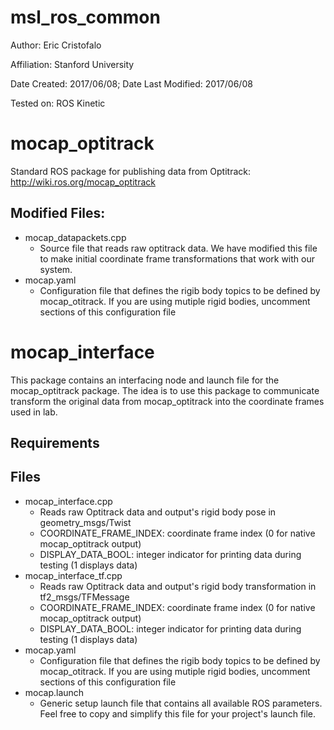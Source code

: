 msl_ros_common
===============

Author: Eric Cristofalo

Affiliation: Stanford University

Date Created: 2017/06/08; Date Last Modified: 2017/06/08

Tested on: ROS Kinetic

# mocap_optitrack
Standard ROS package for publishing data from Optitrack:
http://wiki.ros.org/mocap_optitrack

## Modified Files:
* mocap_datapackets.cpp
	* Source file that reads raw optitrack data. We have modified this file to make initial coordinate frame transformations that work with our system. 
* mocap.yaml
	* Configuration file that defines the rigib body topics to be defined by mocap_otitrack. If you are using mutiple rigid bodies, uncomment sections of this configuration file

# mocap_interface
This package contains an interfacing node and launch file for the mocap_optitrack package. The idea is to use this package to communicate transform the original data from mocap_optitrack into the coordinate frames used in lab. 

## Requirements

## Files
* mocap_interface.cpp
	* Reads raw Optitrack data and output's rigid body pose in geometry_msgs/Twist 
    * COORDINATE_FRAME_INDEX: coordinate frame index (0 for native mocap_optitrack output)
    * DISPLAY_DATA_BOOL: integer indicator for printing data during testing (1 displays data)
* mocap_interface_tf.cpp
	* Reads raw Optitrack data and output's rigid body transformation in tf2_msgs/TFMessage 
    * COORDINATE_FRAME_INDEX: coordinate frame index (0 for native mocap_optitrack output)
    * DISPLAY_DATA_BOOL: integer indicator for printing data during testing (1 displays data)
* mocap.yaml
	* Configuration file that defines the rigib body topics to be defined by mocap_otitrack. If you are using mutiple rigid bodies, uncomment sections of this configuration file
* mocap.launch
    * Generic setup launch file that contains all available ROS parameters. Feel free to copy and simplify this file for your project's launch file. 

